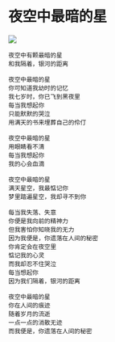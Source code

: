 # 夜空中最暗的星

![](http://7xkpdt.com1.z0.glb.clouddn.com/2cf9f32fb805df8583aee787ffa28cb7.png)

```
夜空中有颗最暗的星
和我隔着，银河的距离

夜空中最暗的星
你可知道我幼时的记忆
我七岁时，你已飞到黑夜里
每当我想起你
只能默默的哭泣
用满天的书来埋葬自己的伶仃

夜空中最暗的星
用眼睛看不清
每当我想起你
我的心会血滴

夜空中最暗的星
满天星空，我最惦记你
梦里踏遍星空，我却寻不到你

每当我失落、失意
你便是我向前的精神力
但我害怕你知晓我的无力
因为我便是，你遗落在人间的秘密
你肯定会在夜空里
惦记我的心灵
而我却忍不住哭泣
每当想起你
因为我们隔着，银河的距离

夜空中最暗的星
你在人间的痕迹
随着岁月的流逝
一点一点的消散无迹
而我便是，你遗落在人间的秘密
```
